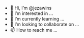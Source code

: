 - 👋 Hi, I’m @jezawins
- 👀 I’m interested in ...
- 🌱 I’m currently learning ...
- 💞️ I’m looking to collaborate on ...
- 📫 How to reach me ...

<!---
jezawins/jezawins is a ✨ special ✨ repository because its `README.md` (this file) appears on your GitHub profile.
You can click the Preview link to take a look at your changes.
--->
